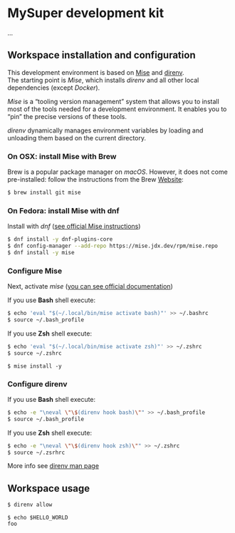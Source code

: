 # MySuper development kit

...

## Workspace installation and configuration

This development environment is based on [Mise](https://mise.jdx.dev/) and [direnv](https://direnv.net/).  
The starting point is *Mise*, which installs *direnv* and all other local dependencies (except *Docker*).

*Mise* is a “tooling version management” system that allows you to install most of the tools needed for a development environment.
It enables you to “pin” the precise versions of these tools.

*direnv* dynamically manages environment variables by loading and unloading them based on the current directory.

### On OSX: install Mise with Brew

Brew is a popular package manager on *macOS*.
However, it does not come pre-installed: follow the instructions from the Brew [Website](https://brew.sh/index_fr):

```sh
$ brew install git mise
```

### On Fedora: install Mise with dnf

Install with *dnf* ([see official Mise instructions](https://mise.jdx.dev/installing-mise.html#dnf))

```sh
$ dnf install -y dnf-plugins-core
$ dnf config-manager --add-repo https://mise.jdx.dev/rpm/mise.repo
$ dnf install -y mise
```

### Configure Mise

Next, activate *mise* ([you can see official documentation](https://mise.jdx.dev/getting-started.html))

If you use **Bash** shell execute:

```sh
$ echo 'eval "$(~/.local/bin/mise activate bash)"' >> ~/.bashrc
$ source ~/.bash_profile
```

If you use **Zsh** shell execute:

```sh
$ echo 'eval "$(~/.local/bin/mise activate zsh)"' >> ~/.zshrc
$ source ~/.zshrc
```

```
$ mise install -y
```

### Configure direnv

If you use **Bash** shell execute:

```sh
$ echo -e "\neval \"\$(direnv hook bash)\"" >> ~/.bash_profile
$ source ~/.bash_profile
```

If you use **Zsh** shell execute:

```sh
$ echo -e "\neval \"\$(direnv hook zsh)\"" >> ~/.zshrc
$ source ~/.zsrhrc
```

More info see [direnv man page](https://direnv.net/#man/direnv.1)

## Workspace usage

```sh
$ direnv allow
```

```
$ echo $HELLO_WORLD
foo
```
